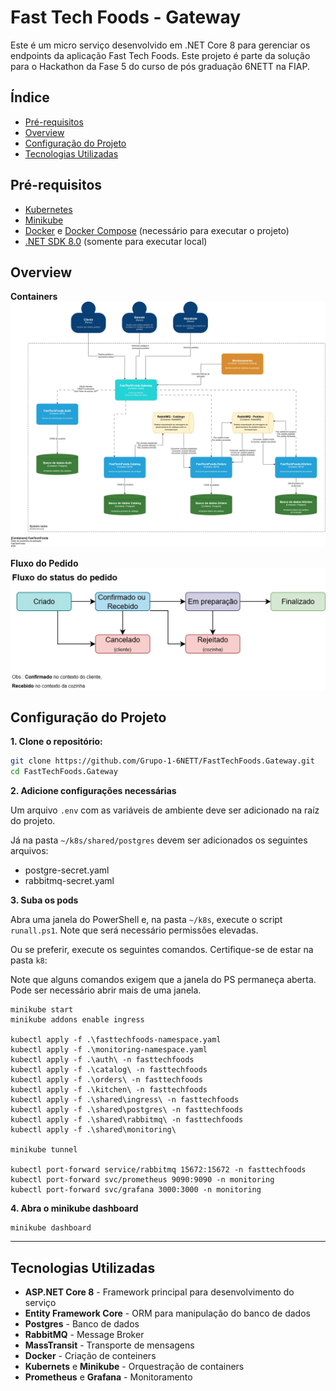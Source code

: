 # Fast Tech Foods - Gateway  

Este é um micro serviço desenvolvido em .NET Core 8 para gerenciar os endpoints da aplicação Fast Tech Foods. 
Este projeto é parte da solução para o Hackathon da Fase 5 do curso de pós graduação 6NETT na FIAP.

## Índice
- [Pré-requisitos](#pré-requisitos)
- [Overview](#overview)
- [Configuração do Projeto](#configuração-do-projeto)
- [Tecnologias Utilizadas](#tecnologias-utilizadas)

## Pré-requisitos

- [Kubernetes](https://kubernetes.io/pt-br/)
- [Minikube](https://minikube.sigs.k8s.io/docs/start)
- [Docker](https://www.docker.com/get-started/) e [Docker Compose](https://docs.docker.com/compose/install/) (necessário para executar o projeto)
- [.NET SDK 8.0](https://dotnet.microsoft.com/download/dotnet/8.0) (somente para executar local)

## Overview
**Containers**
![Containers](FastTechFoods-Container.jpg)

**Fluxo do Pedido**
![Fluxo Pedido](FastTechFoods-fluxo-pedido.jpg)

## Configuração do Projeto

**1. Clone o repositório:**

   ```bash
   git clone https://github.com/Grupo-1-6NETT/FastTechFoods.Gateway.git
   cd FastTechFoods.Gateway
   ```

**2. Adicione configurações necessárias**

Um arquivo `.env` com as variáveis de ambiente deve ser adicionado na raíz do projeto. 

Já na pasta `~/k8s/shared/postgres` devem ser adicionados os seguintes arquivos:

- postgre-secret.yaml
- rabbitmq-secret.yaml

**3. Suba os pods**

Abra uma janela do PowerShell e, na pasta `~/k8s`, execute o script `runall.ps1`. Note que será necessário permissões elevadas.

Ou se preferir, execute os seguintes comandos. Certifique-se de estar na pasta `k8`:

Note que alguns comandos exigem que a janela do PS permaneça aberta. Pode ser necessário abrir mais de uma janela.

```
minikube start
minikube addons enable ingress

kubectl apply -f .\fasttechfoods-namespace.yaml
kubectl apply -f .\monitoring-namespace.yaml
kubectl apply -f .\auth\ -n fasttechfoods
kubectl apply -f .\catalog\ -n fasttechfoods
kubectl apply -f .\orders\ -n fasttechfoods
kubectl apply -f .\kitchen\ -n fasttechfoods
kubectl apply -f .\shared\ingress\ -n fasttechfoods
kubectl apply -f .\shared\postgres\ -n fasttechfoods
kubectl apply -f .\shared\rabbitmq\ -n fasttechfoods
kubectl apply -f .\shared\monitoring\

minikube tunnel

kubectl port-forward service/rabbitmq 15672:15672 -n fasttechfoods
kubectl port-forward svc/prometheus 9090:9090 -n monitoring
kubectl port-forward svc/grafana 3000:3000 -n monitoring
```

**4. Abra o minikube dashboard**

```
minikube dashboard
```


---
## Tecnologias Utilizadas
- **ASP.NET Core 8** - Framework principal para desenvolvimento do serviço
- **Entity Framework Core** - ORM para manipulação do banco de dados
- **Postgres** - Banco de dados
- **RabbitMQ** - Message Broker
- **MassTransit** - Transporte de mensagens
- **Docker** - Criação de conteiners
- **Kubernets** e **Minikube** - Orquestração de containers
- **Prometheus** e **Grafana** - Monitoramento
